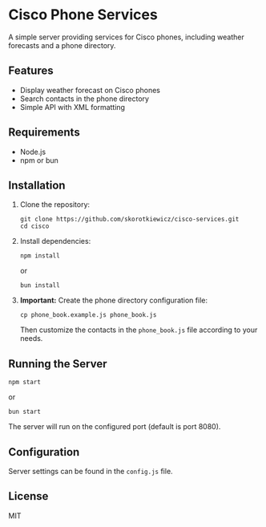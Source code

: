 # Cisco Phone Services

A simple server providing services for Cisco phones, including weather forecasts and a phone directory.

## Features

- Display weather forecast on Cisco phones
- Search contacts in the phone directory
- Simple API with XML formatting

## Requirements

- Node.js
- npm or bun

## Installation

1. Clone the repository:
   ```
   git clone https://github.com/skorotkiewicz/cisco-services.git
   cd cisco
   ```

2. Install dependencies:
   ```
   npm install
   ```
   or
   ```
   bun install
   ```

3. **Important:** Create the phone directory configuration file:
   ```
   cp phone_book.example.js phone_book.js
   ```
   
   Then customize the contacts in the `phone_book.js` file according to your needs.

## Running the Server

```
npm start
```
or
```
bun start
```

The server will run on the configured port (default is port 8080).

## Configuration

Server settings can be found in the `config.js` file.

## License

MIT